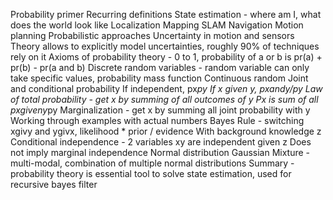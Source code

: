 Probability primer
Recurring definitions
State estimation - where am I, what does the world look like
Localization
Mapping
SLAM
Navigation
Motion planning
Probabilistic approaches
Uncertainty in motion and sensors
Theory allows to explicitly model uncertainties, roughly 90% of techniques rely on it
Axioms of probability theory - 0 to 1, probability of a or b is pr(a) + pr(b) - pr(a and b)
Discrete random variables - random variable can only take specific values, probability mass function
Continuous random
Joint and conditional probability
If independent, px*py
If x given y, pxandy/py
Law of total probability - get x by summing of all outcomes of y
Px is sum of all pxgiveny*py
Marginalization - get x by summing all joint probability with y
Working through examples with actual numbers
Bayes Rule - switching xgivy and ygivx, likelihood * prior / evidence
With background knowledge z
Conditional independence - 2 variables xy are independent given z
Does not imply marginal independence
Normal distribution
Gaussian Mixture - multi-modal, combination of multiple normal distributions
Summary - probability theory is essential tool to solve state estimation, used for recursive bayes filter